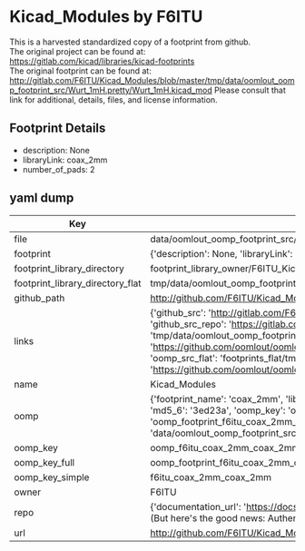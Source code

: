 # Kicad_Modules by F6ITU  
This is a harvested standardized copy of a footprint from github.  
The original project can be found at:  
https://gitlab.com/kicad/libraries/kicad-footprints  
The original footprint can be found at:
http://gitlab.com/F6ITU/Kicad_Modules/blob/master/tmp/data/oomlout_oomp_footprint_src/Wurt_1mH.pretty/Wurt_1mH.kicad_mod
Please consult that link for additional, details, files, and license information.  
## Footprint Details
* description: None  
* libraryLink: coax_2mm  
* number_of_pads: 2  
## yaml dump  
| Key | Value |  
| --- | --- |  
| file | data/oomlout_oomp_footprint_src/Kicad_Modules/Coax_2mm.pretty/coax_2mm.kicad_mod |  
| footprint | {'description': None, 'libraryLink': 'coax_2mm', 'number_of_pads': 2} |  
| footprint_library_directory | footprint_library_owner/F6ITU_Kicad_Modules |  
| footprint_library_directory_flat | tmp/data/oomlout_oomp_footprint_src/footprints_flat/f6itu_coax_2mm_coax_2mm/working |  
| github_path | http://github.com/F6ITU/Kicad_Modules/blob/master/tmp/data/oomlout_oomp_footprint_src/Coax_2mm.pretty/coax_2mm.kicad_mod |  
| links | {'github_src': 'http://gitlab.com/F6ITU/Kicad_Modules/blob/master/tmp/data/oomlout_oomp_footprint_src/Wurt_1mH.pretty/Wurt_1mH.kicad_mod', 'github_src_repo': 'https://gitlab.com/kicad/libraries/kicad-footprints', 'oomp_bot': 'tmp/data/oomlout_oomp_footprint_src/footprints/f6itu_coax_2mm_coax_2mm/working', 'oomp_bot_github': 'https://github.com/oomlout/oomlout_oomp_footprint_bot/tree/main/tmp/data/oomlout_oomp_footprint_src/footprints/f6itu_coax_2mm_coax_2mm/working', 'oomp_src_flat': 'footprints_flat/tmp/data/oomlout_oomp_footprint_src/footprints_flat/f6itu_coax_2mm_coax_2mm/working', 'oomp_src_flat_github': 'https://github.com/oomlout/oomlout_oomp_footprint_src/tree/main/tmp/data/oomlout_oomp_footprint_src/footprints_flat/f6itu_coax_2mm_coax_2mm/working'} |  
| name | Kicad_Modules |  
| oomp | {'footprint_name': 'coax_2mm', 'library_name': 'coax_2mm', 'md5': '3ed23a177be0c860064c08702740b39e', 'md5_10': '3ed23a177b', 'md5_5': '3ed23', 'md5_6': '3ed23a', 'oomp_key': 'oomp_f6itu_coax_2mm_coax_2mm', 'oomp_key_extra': 'oomp_footprint_f6itu_coax_2mm_coax_2mm', 'oomp_key_full': 'oomp_footprint_f6itu_coax_2mm_coax_2mm_3ed23a', 'oomp_key_simple': 'f6itu_coax_2mm_coax_2mm', 'original_filename': 'data/oomlout_oomp_footprint_src/Kicad_Modules/Coax_2mm.pretty/coax_2mm.kicad_mod', 'owner_name': 'f6itu'} |  
| oomp_key | oomp_f6itu_coax_2mm_coax_2mm |  
| oomp_key_full | oomp_footprint_f6itu_coax_2mm_coax_2mm |  
| oomp_key_simple | f6itu_coax_2mm_coax_2mm |  
| owner | F6ITU |  
| repo | {'documentation_url': 'https://docs.github.com/rest/overview/resources-in-the-rest-api#rate-limiting', 'message': "API rate limit exceeded for 84.66.142.224. (But here's the good news: Authenticated requests get a higher rate limit. Check out the documentation for more details.)"} |  
| url | http://github.com/F6ITU/Kicad_Modules |  

